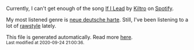 
  Currently, I can't get enough of the song <a href="https://open.spotify.com/track/7h69lNNNo6TS5XomY9CxHH">If I Lead</a> by <a href="https://open.spotify.com/artist/27CC3tpq7WQR25M03jKTZm">Kiltro</a> on <a href="https://open.spotify.com/user/9qz2xtkur2fengfsdcq8dd907?si=kq2SVrUkSNe0z1NJjpt7kg">Spotify</a>.

  My most listened genre is <a href="https://duckduckgo.com/?q=neue deutsche harte music">neue deutsche harte</a>.
  Still, I've been listening to a lot of <a href="https://duckduckgo.com/?q=rawstyle music">rawstyle</a> lately.

  This file is generated automatically. Read more <a href="https://github.com/CodeF0x/CodeF0x/blob/master/IMPORTANT.md">here</a>.
  <br>
  <sub>Last modified at 2020-09-24 21:00:36.</sub>
  